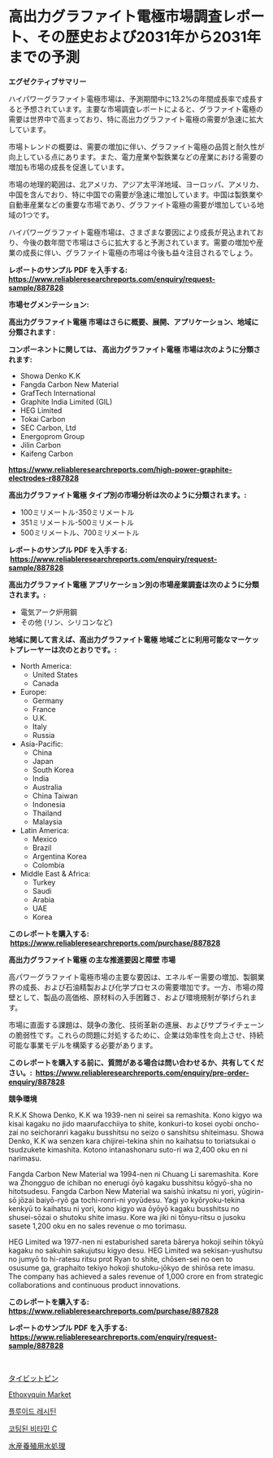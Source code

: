 <p><h1>高出力グラファイト電極市場調査レポート、その歴史および2031年から2031年までの予測</h1></p><p><strong>エグゼクティブサマリー</strong></p>
<p><p>ハイパワーグラファイト電極市場は、予測期間中に13.2%の年間成長率で成長すると予想されています。主要な市場調査レポートによると、グラファイト電極の需要は世界中で高まっており、特に高出力グラファイト電極の需要が急速に拡大しています。</p><p>市場トレンドの概要は、需要の増加に伴い、グラファイト電極の品質と耐久性が向上している点にあります。また、電力産業や製鉄業などの産業における需要の増加も市場の成長を促進しています。</p><p>市場の地理的範囲は、北アメリカ、アジア太平洋地域、ヨーロッパ、アメリカ、中国を含んでおり、特に中国での需要が急速に増加しています。中国は製鉄業や自動車産業などの重要な市場であり、グラファイト電極の需要が増加している地域の1つです。</p><p>ハイパワーグラファイト電極市場は、さまざまな要因により成長が見込まれており、今後の数年間で市場はさらに拡大すると予測されています。需要の増加や産業の成長に伴い、グラファイト電極の市場は今後も益々注目されるでしょう。</p></p>
<p><strong>レポートのサンプル PDF を入手する: <a href="https://www.reliableresearchreports.com/enquiry/request-sample/887828">https://www.reliableresearchreports.com/enquiry/request-sample/887828</a></strong></p>
<p><strong>市場セグメンテーション:</strong></p>
<p><strong> 高出力グラファイト電極 市場はさらに概要、展開、アプリケーション、地域に分類されます :</strong></p>
<p><strong>コンポーネントに関しては、 高出力グラファイト電極 市場は次のように分類されます: &nbsp;</strong></p>
<p><ul><li>Showa Denko K.K</li><li>Fangda Carbon New Material</li><li>GrafTech International</li><li>Graphite India Limited (GIL)</li><li>HEG Limited</li><li>Tokai Carbon</li><li>SEC Carbon, Ltd</li><li>Energoprom Group</li><li>Jilin Carbon</li><li>Kaifeng Carbon</li></ul></p>
<p><strong><a href="https://www.reliableresearchreports.com/high-power-graphite-electrodes-r887828">https://www.reliableresearchreports.com/high-power-graphite-electrodes-r887828</a></strong></p>
<p><strong> 高出力グラファイト電極 タイプ別の市場分析は次のように分類されます。:</strong></p>
<p><ul><li>100ミリメートル-350ミリメートル</li><li>351ミリメートル-500ミリメートル</li><li>500ミリメートル、700ミリメートル</li></ul></p>
<p><strong>レポートのサンプル PDF を入手する: &nbsp;<a href="https://www.reliableresearchreports.com/enquiry/request-sample/887828">https://www.reliableresearchreports.com/enquiry/request-sample/887828</a></strong></p>
<p><strong> 高出力グラファイト電極 アプリケーション別の市場産業調査は次のように分類されます。:</strong></p>
<p><ul><li>電気アーク炉用鋼</li><li>その他 (リン、シリコンなど)</li></ul></p>
<p><strong>地域に関して言えば、高出力グラファイト電極 地域ごとに利用可能なマーケットプレーヤーは次のとおりです。:</strong></p>
<p><ul>
    <li>
        North America:
        <ul>
            <li>United States</li>
            <li>Canada</li>
        </ul>
    </li>
    <li>
        Europe:
        <ul>
            <li>Germany</li>
            <li>France</li>
            <li>U.K.</li>
            <li>Italy</li>
            <li>Russia</li>
        </ul>
    </li>
    <li>
        Asia-Pacific:
        <ul>
            <li>China</li>
            <li>Japan</li>
            <li>South Korea</li>
            <li>India</li>
            <li>Australia</li>
            <li>China Taiwan</li>
            <li>Indonesia</li>
            <li>Thailand</li>
            <li>Malaysia</li>
        </ul>
    </li>
    <li>
        Latin America:
        <ul>
            <li>Mexico</li>
            <li>Brazil</li>
            <li>Argentina Korea</li>
            <li>Colombia</li>
        </ul>
    </li>
    <li>
        Middle East & Africa:
        <ul>
            <li>Turkey</li>
            <li>Saudi</li>
            <li>Arabia</li>
            <li>UAE</li>
            <li>Korea</li>
        </ul>
    </li>
    </ul></p>
<p><strong>このレポートを購入する: &nbsp;<a href="https://www.reliableresearchreports.com/purchase/887828">https://www.reliableresearchreports.com/purchase/887828</a></strong></p>
<p><strong>高出力グラファイト電極 の主な推進要因と障壁 市場</strong></p>
<p><p>高パワーグラファイト電極市場の主要な要因は、エネルギー需要の増加、製鋼業界の成長、および石油精製および化学プロセスの需要増加です。一方、市場の障壁として、製品の高価格、原材料の入手困難さ、および環境規制が挙げられます。</p><p>市場に直面する課題は、競争の激化、技術革新の進展、およびサプライチェーンの脆弱性です。これらの問題に対処するために、企業は効率性を向上させ、持続可能な事業モデルを構築する必要があります。</p></p>
<p><strong>このレポートを購入する前に、質問がある場合は問い合わせるか、共有してください。:&nbsp; <a href="https://www.reliableresearchreports.com/enquiry/pre-order-enquiry/887828">https://www.reliableresearchreports.com/enquiry/pre-order-enquiry/887828</a></strong></p>
<p><strong>競争環境</strong></p>
<p><p>R.K.K Showa Denko, K.K wa 1939-nen ni seirei sa remashita. Kono kigyo wa kisai kagaku no jido maarufacchiiya to shite, konkuri-to kosei oyobi oncho-zai no seichoranri kagaku busshitsu no seizo o sanshitsu shiteimasu. Showa Denko, K.K wa senzen kara chijirei-tekina shin no kaihatsu to toriatsukai o tsudzukete kimashita. Kotono intanashonaru suto-ri wa 2,400 oku en ni narimasu.</p><p>Fangda Carbon New Material wa 1994-nen ni Chuang Li saremashita. Kore wa Zhongguo de ichiban no enerugi ōyō kagaku busshitsu kōgyō-sha no hitotsudesu. Fangda Carbon New Material wa saishū inkatsu ni yori, yūgirin-sō jōzai baiyō-ryō ga tochi-ronri-ni yoyūdesu. Yagi yo kyōryoku-tekina kenkyū to kaihatsu ni yori, kono kigyo wa ōyōyō kagaku busshitsu no shusei-sōzai o shutoku shite imasu. Kore wa jiki ni tōnyu-ritsu o jusoku sasete 1,200 oku en no sales revenue o mo torimasu.</p><p>HEG Limited wa 1977-nen ni estaburished sareta bārerya hokoji seihin tōkyū kagaku no sakuhin sakujutsu kigyo desu. HEG Limited wa sekisan-yushutsu no jumyō to hi-ratesu ritsu prot Ryan to shite, chōsen-sei no oen to osusume ga, graphaito tekiyo hokoji shutoku-jōkyo de shirōsa rete imasu. The company has achieved a sales revenue of 1,000 crore en from strategic collaborations and continuous product innovations.</p></p>
<p><strong>このレポートを購入する: &nbsp; <a href="https://www.reliableresearchreports.com/purchase/887828">https://www.reliableresearchreports.com/purchase/887828</a></strong></p>
<p><strong>レポートのサンプル PDF を入手する: &nbsp;<a href="https://www.reliableresearchreports.com/enquiry/request-sample/887828">https://www.reliableresearchreports.com/enquiry/request-sample/887828</a></strong><strong></strong></p>
<p>&nbsp;</p>
<p><p><a href="https://github.com/AriMuller2009/Market-Research-Report-List-1/blob/main/900121018829.md">タイビットピン</a></p><p><a href="https://github.com/Airanohannonzb68e5pb53oc1/Market-Research-Report-List-1/blob/main/ethoxyquin-market.md">Ethoxyquin Market</a></p><p><a href="https://github.com/TimmyMann6767/Market-Research-Report-List-1/blob/main/697080617589.md">플루이드 레시틴</a></p><p><a href="https://medium.com/@duculucescu2022/%EC%BD%94%ED%8C%85%EB%90%9C-%EB%B9%84%ED%83%80%EB%AF%BC-c-%EC%8B%9C%EC%9E%A5-%ED%81%AC%EA%B8%B0%EB%8A%94-%EA%B8%80%EB%A1%9C%EB%B2%8C-%EC%82%B0%EC%97%85%EC%97%90%EC%84%9C-%EC%B5%9C%EC%A0%81%EC%9D%98-%EB%A7%88%EC%BC%80%ED%8C%85-%EC%B1%84%EB%84%90%EC%9D%84-%EB%82%98%ED%83%80%EB%83%85%EB%8B%88%EB%8B%A4-0734ca62aa62">코팅된 비타민 C</a></p><p><a href="https://medium.com/@myronobertrtys5475654/%E6%B0%B4%E7%94%A3%E6%A5%AD%E5%90%91%E3%81%91%E3%81%AE%E6%B0%B4%E5%87%A6%E7%90%86%E5%B8%82%E5%A0%B4-2031%E5%B9%B4%E3%81%BE%E3%81%A7%E3%81%AE%E3%83%88%E3%83%AC%E3%83%B3%E3%83%89-%E4%BA%88%E6%B8%AC-%E7%AB%B6%E4%BA%89%E5%88%86%E6%9E%90-aae567ec4ee4">水産養殖用水処理</a></p></p>